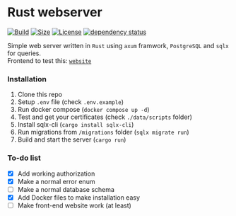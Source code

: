# Rust webserver
[![Build](https://img.shields.io/github/actions/workflow/status/Efimish/rust-webserver/build.yaml?logo=GitHub)](https://github.com/Efimish/rust-webserver)
[![Size](https://img.shields.io/github/languages/code-size/Efimish/rust-webserver)](https://github.com/Efimish/rust-webserver)
[![License](https://img.shields.io/github/license/Efimish/rust-webserver)](https://github.com/Efimish/rust-webserver/blob/main/LICENSE)
[![dependency status](https://deps.rs/repo/github/Efimish/rust-webserver/status.svg)](https://deps.rs/repo/github/Efimish/rust-webserver)

Simple web server written in `Rust` using `axum` framwork, `PostgreSQL` and `sqlx` for queries.\
Frontend to test this: [`website`](../../../website)

### Installation
1. Clone this repo
2. Setup `.env` file (check `.env.example`)
3. Run docker compose (`docker compose up -d`)
4. Test and get your certificates (check `./data/scripts` folder)
5. Install sqlx-cli (`cargo install sqlx-cli`)
6. Run migrations from `/migrations` folder (`sqlx migrate run`)
7. Build and start the server (`cargo run`)

### To-do list
- [x] Add working authorization
- [x] Make a normal error enum
- [ ] Make a normal database schema
- [x] Add Docker files to make installation easy
- [ ] Make front-end website work (at least)